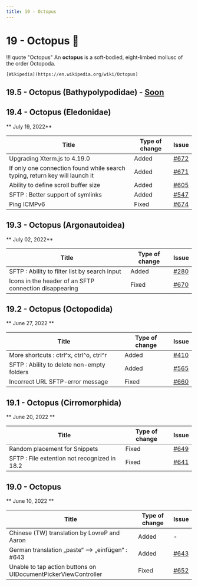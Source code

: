 ```yaml
---
title: 19 - Octopus
---
```

# 19 - Octopus :octopus:
!!! quote "Octopus"
    An **octopus** is a soft-bodied, eight-limbed mollusc of the order Octopoda.

    [Wikipedia](https://en.wikipedia.org/wiki/Octopus)

## 19.5 - Octopus (Bathypolypodidae) - [Soon](https://webssh.net/documentation/becoming-external-tester/)

## 19.4 - Octopus (Eledonidae)
** July 19, 2022**

| Title | Type of change | Issue |
| --- | --- | --- |
| Upgrading Xterm.js to 4.19.0 | Added | [#672](https://github.com/isontheline/pro.webssh.net/issues/672) |
| If only one connection found while search typing, return key will launch it | Added | [#671](https://github.com/isontheline/pro.webssh.net/issues/671) |
| Ability to define scroll buffer size | Added | [#605](https://github.com/isontheline/pro.webssh.net/issues/605) |
| SFTP : Better support of symlinks | Added | [#547](https://github.com/isontheline/pro.webssh.net/issues/547) |
| Ping ICMPv6 | Fixed | [#674](https://github.com/isontheline/pro.webssh.net/issues/674) |

## 19.3 - Octopus (Argonautoidea)
** July 02, 2022**

| Title | Type of change | Issue |
| --- | --- | --- |
| SFTP : Ability to filter list by search input | Added | [#280](https://github.com/isontheline/pro.webssh.net/issues/280) |
| Icons in the header of an SFTP connection disappearing | Fixed | [#670](https://github.com/isontheline/pro.webssh.net/issues/670) |

## 19.2 - Octopus (Octopodida)
** June 27, 2022 **

| Title | Type of change | Issue |
| --- | --- | --- |
| More shortcuts : ctrl^x, ctrl^o, ctrl^r | Added | [#410](https://github.com/isontheline/pro.webssh.net/issues/410) |
| SFTP : Ability to delete non-empty folders | Added | [#565](https://github.com/isontheline/pro.webssh.net/issues/565) |
| Incorrect URL SFTP-error message | Fixed | [#660](https://github.com/isontheline/pro.webssh.net/issues/660) |

## 19.1 - Octopus (Cirromorphida)
** June 20, 2022 **

| Title | Type of change | Issue |
| --- | --- | --- |
| Random placement for Snippets | Fixed | [#649](https://github.com/isontheline/pro.webssh.net/issues/649) |
| SFTP : File extention not recognized in 18.2 | Fixed | [#641](https://github.com/isontheline/pro.webssh.net/issues/641) |

## 19.0 - Octopus
** June 10, 2022 **

| Title | Type of change | Issue |
| --- | --- | --- |
| Chinese (TW) translation by LovreP and Aaron | Added | - |
| German translation „paste“ —> „einfügen“ : #643 | Added | [#643](https://github.com/isontheline/pro.webssh.net/issues/643) |
| Unable to tap action buttons on UIDocumentPickerViewController | Fixed | [#652](https://github.com/isontheline/pro.webssh.net/issues/652) |